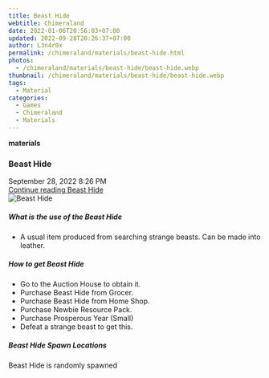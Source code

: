 ```yaml
---
title: Beast Hide
webtitle: Chimeraland
date: 2022-01-06T20:56:03+07:00
updated: 2022-09-28T20:26:37+07:00
author: L3n4r0x
permalink: /chimeraland/materials/beast-hide.html
photos:
  - /chimeraland/materials/beast-hide/beast-hide.webp
thumbnail: /chimeraland/materials/beast-hide/beast-hide.webp
tags:
  - Material
categories:
  - Games
  - Chimeraland
  - Materials
---
```


<section id="bootstrap-wrapper">
  <link
    rel="stylesheet"
    href="https://cdn.statically.io/gh/dimaslanjaka/Web-Manajemen/40ac3225/css/bootstrap-4.5-wrapper.css"
  />
  <div
    class="row g-0 border rounded overflow-hidden flex-md-row mb-4 shadow-sm position-relative"
  >
    <div class="col p-4 d-flex flex-column position-static">
      <strong class="d-inline-block mb-2 text-success">materials</strong>
      <h3 class="mb-0">Beast Hide</h3>
      <div class="mb-1 text-muted">September 28, 2022 8:26 PM</div>
      <a href="#" class="stretched-link d-none">Continue reading Beast Hide</a>
    </div>
    <div class="col-auto d-none d-lg-block">
      <img
        src="/chimeraland/materials/beast-hide/beast-hide.webp"
        alt="Beast Hide"
      />
    </div>
  </div>
  <div class="row">
    <div class="col-lg-6 col-12 mb-2">
      <div class="card">
        <div class="card-body">
          <h5 class="card-title">What is the use of the Beast Hide</h5>
          <div class="card-text">
            <ul>
              <li>
                A usual item produced from searching strange beasts. Can be made
                into leather.
              </li>
            </ul>
          </div>
        </div>
      </div>
    </div>
    <div class="col-lg-6 col-12 mb-2">
      <div class="card">
        <div class="card-body">
          <h5 class="card-title">How to get Beast Hide</h5>
          <div class="card-text">
            <ul>
              <li>Go to the Auction House to obtain it.</li>
              <li>Purchase Beast Hide from Grocer.</li>
              <li>Purchase Beast Hide from Home Shop.</li>
              <li>Purchase Newbie Resource Pack.</li>
              <li>Purchase Prosperous Year (Small)</li>
              <li>Defeat a strange beast to get this.</li>
            </ul>
          </div>
        </div>
      </div>
    </div>
    <div class="col-12 mb-2">
      <h5>Beast Hide Spawn Locations</h5>
      <p>Beast Hide is randomly spawned</p>
    </div>
  </div>
</section>